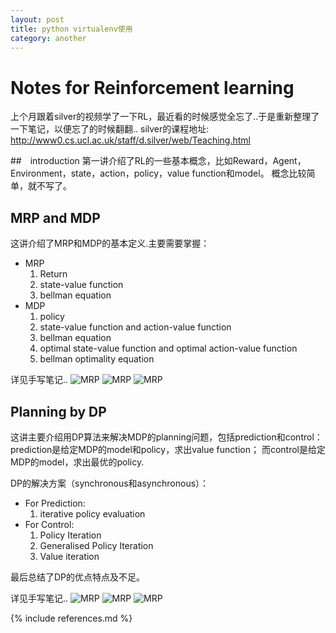 ```yaml
---
layout: post
title: python virtualenv使用
category: another
---
```


# Notes for Reinforcement learning

上个月跟着silver的视频学了一下RL，最近看的时候感觉全忘了..于是重新整理了一下笔记，以便忘了的时候翻翻..
silver的课程地址: http://www0.cs.ucl.ac.uk/staff/d.silver/web/Teaching.html

##　introduction
第一讲介绍了RL的一些基本概念，比如Reward，Agent，Environment，state，action，policy，value function和model。
概念比较简单，就不写了。

## MRP and MDP
这讲介绍了MRP和MDP的基本定义.主要需要掌握：
* MRP
    1. Return
	2. state-value function
	3. bellman equation
* MDP
    1. policy
	2. state-value function and action-value function
	3. bellman equation
	4. optimal state-value function and optimal action-value function
	5. bellman optimality equation
	
详见手写笔记..
![MRP](/img/RL/MRP.jpg)
![MRP](/img/RL/MDP.jpg)
![MRP](/img/RL/MDP2.jpg)

## Planning by DP
这讲主要介绍用DP算法来解决MDP的planning问题，包括prediction和control： prediction是给定MDP的model和policy，求出value function； 而control是给定MDP的model，求出最优的policy.

DP的解决方案（synchronous和asynchronous）：
* For Prediction:
	1. iterative policy evaluation
* For Control:
	1. Policy Iteration
	2. Generalised Policy Iteration
	3. Value iteration

最后总结了DP的优点特点及不足。

详见手写笔记..
![MRP](/img/RL/DP.jpg)
![MRP](/img/RL/DP2.jpg)
![MRP](/img/RL/DP3.jpg)

{% include references.md %}
